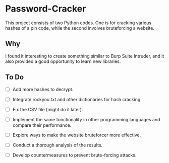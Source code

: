 # Password-Cracker

This project consists of two Python codes. One is for cracking various hashes of a pin code, while the second involves bruteforcing a website.

## Why

I found it interesting to create something similar to Burp Suite Intruder, and it also provided a good opportunity to learn new libraries.

## To Do

- [ ] Add more hashes to decrypt.
- [ ] Integrate rockyou.txt and other dictionaries for hash cracking.
- [ ] Fix the CSV file (might do it later).
- [ ] Implement the same functionality in other programming languages and compare their performance.
- [ ] Explore ways to make the website bruteforcer more effective.
- [ ] Conduct a thorough analysis of the results.
- [ ] Develop countermeasures to prevent brute-forcing attacks.

